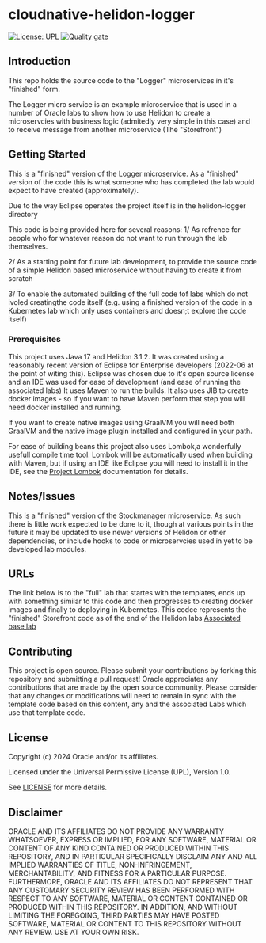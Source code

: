 # cloudnative-helidon-logger

[![License: UPL](https://img.shields.io/badge/license-UPL-green)](https://img.shields.io/badge/license-UPL-green) [![Quality gate](https://sonarcloud.io/api/project_badges/quality_gate?project=oracle-devrel_cloudnative-helidon-logger)](https://sonarcloud.io/dashboard?id=oracle-devrel_cloudnative-helidon-logger)


## Introduction
This repo holds the source code to the "Logger" microservices in it's "finished" form.

The Logger micro service is an example microservice that is used in a number of Oracle labs to show how to use Helidon to create a microservcies with business logic (admitedly very simple in this case) and to receive message from another microservice (The "Storefront")


## Getting Started
This is a "finished" version of the Logger microservice. As a "finished" version of the code this is what someone who has completed the lab would expect to have created (approximately).

Due to the way Eclipse operates the project itself is in the helidon-logger directory

This code is being provided here for several reasons:
1/ As refrence for people who for whatever reason do not want to run through the lab themselves.

2/ As a starting point for future lab development, to provide the source code of a simple Helidon based microservice without having to create it from scratch

3/ To enable the automated building of the full code tof labs which do not ivoled creatingthe code itself (e.g. using a finished version of the code in a Kubernetes lab which only uses containers and doesn;t explore the code itself)

### Prerequisites
This project uses Java 17 and Helidon 3.1.2. It was created using a reasonably recent version of Eclipse for Enterprise developers (2022-06 at the point of witing this). Eclipse was chosen due to it's open source license and an IDE was used for ease of development (and ease of running the associated labs) It uses Maven to run the builds. It also uses JIB to create docker images - so if you want to have Maven perform that step you will need docker installed and running.

If you want to create native images using GraalVM you will need both GraalVM and the native image plugin installed and configured in your path.

For ease of building beans this project also uses Lombok,a wonderfully usefull compile time tool. Lombok will be automatically used when building with Maven, but if using an IDE like Eclipse you will need to install it in the IDE, see the [Project Lombok](https://projectlombok.org/) documentation for details.

## Notes/Issues
This is a "finished" version of the Stockmanager microservice. As such there is little work expected to be done to it, though at various points in the future it may be updated to use newer versions of Helidon or other dependencies, or include hooks to code or microservcies used in yet to be developed lab modules.

## URLs
The link below is to the "full" lab that startes with the templates, ends up with something similar to this code and then progresses to creating docker images and finally to deploying in Kubernetes. This codce represents the "finished" Storefront code as of the end of the Helidon labs
[Associated base lab](https://apexapps.oracle.com/pls/apex/dbpm/r/livelabs/view-workshop?wid=728)

## Contributing
This project is open source.  Please submit your contributions by forking this repository and submitting a pull request!  Oracle appreciates any contributions that are made by the open source community. Please consider that any changes or modifications will need to remain in sync with the template code based on this content, any  and the associated Labs which use that template code.

## License
Copyright (c) 2024 Oracle and/or its affiliates.

Licensed under the Universal Permissive License (UPL), Version 1.0.

See [LICENSE](LICENSE.txt) for more details.

## Disclaimer

ORACLE AND ITS AFFILIATES DO NOT PROVIDE ANY WARRANTY WHATSOEVER, EXPRESS OR IMPLIED, FOR ANY SOFTWARE, MATERIAL OR CONTENT OF ANY KIND CONTAINED OR PRODUCED WITHIN THIS REPOSITORY, AND IN PARTICULAR SPECIFICALLY DISCLAIM ANY AND ALL IMPLIED WARRANTIES OF TITLE, NON-INFRINGEMENT, MERCHANTABILITY, AND FITNESS FOR A PARTICULAR PURPOSE.  FURTHERMORE, ORACLE AND ITS AFFILIATES DO NOT REPRESENT THAT ANY CUSTOMARY SECURITY REVIEW HAS BEEN PERFORMED WITH RESPECT TO ANY SOFTWARE, MATERIAL OR CONTENT CONTAINED OR PRODUCED WITHIN THIS REPOSITORY. IN ADDITION, AND WITHOUT LIMITING THE FOREGOING, THIRD PARTIES MAY HAVE POSTED SOFTWARE, MATERIAL OR CONTENT TO THIS REPOSITORY WITHOUT ANY REVIEW. USE AT YOUR OWN RISK. 
